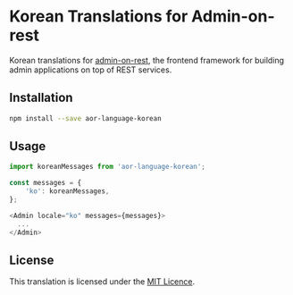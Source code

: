 # Korean Translations for Admin-on-rest

Korean translations for [admin-on-rest](https://github.com/marmelab/admin-on-rest), the frontend framework for building admin applications on top of REST services.

## Installation

```sh
npm install --save aor-language-korean
```

## Usage

```js
import koreanMessages from 'aor-language-korean';

const messages = {
    'ko': koreanMessages,
};

<Admin locale="ko" messages={messages}>
  ...
</Admin>
```

## License

This translation is licensed under the [MIT Licence](LICENSE).

